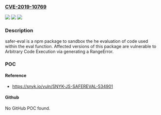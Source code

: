### [CVE-2019-10769](https://cve.mitre.org/cgi-bin/cvename.cgi?name=CVE-2019-10769)
![](https://img.shields.io/static/v1?label=Product&message=safer-eval&color=blue)
![](https://img.shields.io/static/v1?label=Version&message=n%2Fa&color=blue)
![](https://img.shields.io/static/v1?label=Vulnerability&message=Arbitrary%20Code%20Execution&color=brighgreen)

### Description

safer-eval is a npm package to sandbox the he evaluation of code used within the eval function. Affected versions of this package are vulnerable to Arbitrary Code Execution via generating a RangeError.

### POC

#### Reference
- https://snyk.io/vuln/SNYK-JS-SAFEREVAL-534901

#### Github
No GitHub POC found.

